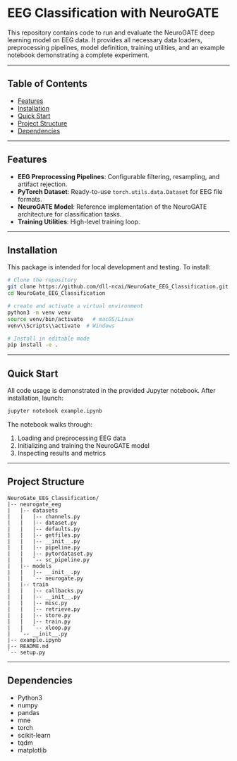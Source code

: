 # EEG Classification with NeuroGATE

This repository contains code to run and evaluate the NeuroGATE deep learning model on EEG data. It provides all necessary data loaders, preprocessing pipelines, model definition, training utilities, and an example notebook demonstrating a complete experiment.

---

## Table of Contents

* [Features](#features)
* [Installation](#installation)
* [Quick Start](#quick-start)
* [Project Structure](#project-structure)
* [Dependencies](#dependencies)

---

## Features

* **EEG Preprocessing Pipelines**: Configurable filtering, resampling, and artifact rejection.
* **PyTorch Dataset**: Ready-to-use `torch.utils.data.Dataset` for EEG file formats.
* **NeuroGATE Model**: Reference implementation of the NeuroGATE architecture for classification tasks.
* **Training Utilities**: High-level training loop.

---

## Installation

This package is intended for local development and testing. To install:

```bash
# Clone the repository
git clone https://github.com/dll-ncai/NeuroGate_EEG_Classification.git
cd NeuroGate_EEG_Classification

# create and activate a virtual environment
python3 -m venv venv
source venv/bin/activate   # macOS/Linux
venv\\Scripts\\activate  # Windows

# Install in editable mode
pip install -e .
```

---

## Quick Start

All code usage is demonstrated in the provided Jupyter notebook. After installation, launch:

```bash
jupyter notebook example.ipynb
```

The notebook walks through:

1. Loading and preprocessing EEG data
2. Initializing and training the NeuroGATE model
3. Inspecting results and metrics

---

## Project Structure

```plaintext
NeuroGate_EEG_Classification/
|-- neurogate_eeg
|   |-- datasets
|   |   |-- channels.py
|   |   |-- dataset.py
|   |   |-- defaults.py
|   |   |-- getfiles.py
|   |   |-- __init__.py
|   |   |-- pipeline.py
|   |   |-- pytordataset.py
|   |   `-- sc_pipeline.py
|   |-- models
|   |   |-- __init__.py
|   |   `-- neurogate.py
|   |-- train
|   |   |-- callbacks.py
|   |   |-- __init__.py
|   |   |-- misc.py
|   |   |-- retrieve.py
|   |   |-- store.py
|   |   |-- train.py
|   |   `-- xloop.py
|   `-- __init__.py
|-- example.ipynb
|-- README.md
`-- setup.py
```

---

## Dependencies

* Python3
* numpy
* pandas
* mne
* torch
* scikit-learn
* tqdm
* matplotlib

